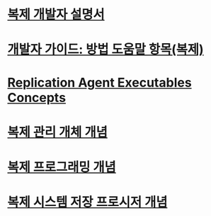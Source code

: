 # [복제 개발자 설명서](replication-developer-documentation.md)
# [개발자 가이드: 방법 도움말 항목(복제)](developer-s-guide-how-to-topics-replication.md)
# [Replication Agent Executables Concepts](replication-agent-executables-concepts.md)
# [복제 관리 개체 개념](replication-management-objects-concepts.md)
# [복제 프로그래밍 개념](replication-programming-concepts.md)
# [복제 시스템 저장 프로시저 개념](replication-system-stored-procedures-concepts.md)
